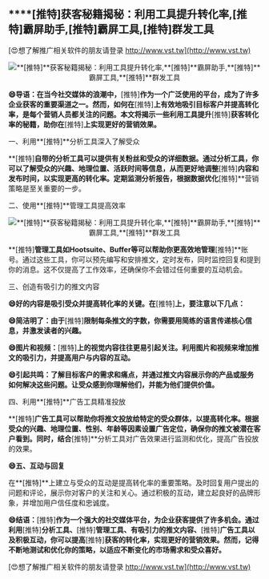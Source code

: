 ## ****[推特]**获客秘籍揭秘：利用工具提升转化率,**[推特]**霸屏助手,**[推特]**霸屏工具,**[推特]**群发工具**

[😍想了解推广相关软件的朋友请登录 http://www.vst.tw](http://www.vst.tw)

 <center><img src="https://vst.tw/MP4/tuiguang/png/4.png" alt="**[推特]**获客秘籍揭秘：利用工具提升转化率,**[推特]**霸屏助手,**[推特]**霸屏工具,**[推特]**群发工具"></center>

**😄导语：在当今社交媒体的浪潮中，**[推特]**作为一个广泛使用的平台，成为了许多企业获客的重要渠道之一。然而，如何在**[推特]**上有效地吸引目标客户并提高转化率，是每个营销人员都关注的问题。本文将揭示一些利用工具提升**[推特]**获客转化率的秘籍，助你在**[推特]**上实现更好的营销效果。**

一、利用**[推特]**分析工具深入了解受众

**[推特]**自带的分析工具可以提供有关粉丝和受众的详细数据。通过分析工具，你可以了解受众的兴趣、地理位置、活跃时间等信息，从而更好地调整**[推特]**内容和发布时间，以实现更高的转化率。定期监测分析报告，根据数据优化**[推特]**营销策略是至关重要的一步。

二、使用**[推特]**管理工具提高效率

 <center><img src="https://vst.tw/MP4/tuiguang/png/2.png" alt="**[推特]**获客秘籍揭秘：利用工具提升转化率,**[推特]**霸屏助手,**[推特]**霸屏工具,**[推特]**群发工具"></center>

**[推特]**管理工具如Hootsuite、Buffer等可以帮助你更高效地管理**[推特]**账号。通过这些工具，你可以预先编写和安排推文，定时发布，同时监控回复和提到你的消息。这不仅提高了工作效率，还确保你不会错过任何重要的互动机会。

三、创造有吸引力的推文内容

**😄好的内容是吸引受众并提高转化率的关键。在**[推特]**上，要注意以下几点：**

**😄简洁明了：由于**[推特]**限制每条推文的字数，你需要用简练的语言传递核心信息，并激发读者的兴趣。**

**😄图片和视频：**[推特]**上的视觉内容往往更易引起关注。利用图片和视频来增加推文的吸引力，并提高用户与内容的互动。**

**😄引起共鸣：了解目标客户的需求和痛点，并通过推文内容展示你的产品或服务如何解决这些问题。让受众感到你理解他们，并能为他们提供价值。**

四、利用**[推特]**广告工具精准投放

**[推特]**广告工具可以帮助你将推文投放给特定的受众群体，以提高转化率。根据受众的兴趣、地理位置、性别、年龄等因素设置广告定位，确保你的推文被潜在客户看到。同时，结合**[推特]**分析工具对广告效果进行监测和优化，提高广告投放的效果。

**😄五、互动与回复**

在**[推特]**上建立与受众的互动是提高转化率的重要策略。及时回复用户提出的问题和评论，展示你对客户的关注和关心。通过积极的互动，建立起良好的品牌形象，并增加用户信任度和忠诚度。

**😄结语：**[推特]**作为一个强大的社交媒体平台，为企业获客提供了许多机会。通过利用**[推特]**分析工具、**[推特]**管理工具、有吸引力的推文内容、**[推特]**广告工具以及积极互动，你可以提高**[推特]**获客的转化率，实现更好的营销效果。然而，记得不断地测试和优化你的策略，以适应不断变化的市场需求和受众喜好。**

[😍想了解推广相关软件的朋友请登录 http://www.vst.tw](http://www.vst.tw)



